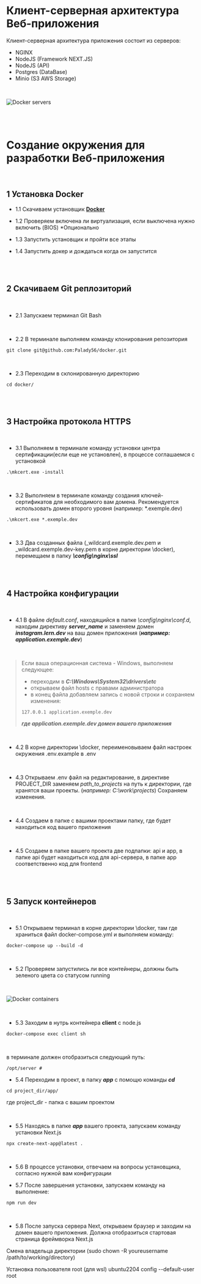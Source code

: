 # Клиент-серверная архитектура Веб-приложения

Клиент-серверная архитектура приложения состоит из серверов:
- NGINX
- NodeJS (Framework NEXT.JS)
- NodeJS (API)
- Postgres (DataBase)
- Minio (S3 AWS Storage)

<br>

![Docker servers](/assets/container.png)

<br>
<br>

# Создание окружения для разработки Веб-приложения

<br>

## 1 Установка Docker

- 1.1 Скачиваем установщик **[Docker](https://docs.docker.com/get-docker/)**

- 1.2 Проверяем включена ли виртуализация, если выключена нужно включить (BIOS) *Опционально

- 1.3 Запустить установщик и пройти все этапы 

- 1.4 Запустить докер и дождаться когда он запустится

<br>
<br>

## 2 Скачиваем Git реплозиторий
<br>

- 2.1 Запускаем терминал Git Bash
<br>

- 2.2 В терминале выполняем команду клонирования репозитория
```
git clone git@github.com:Palady56/docker.git
```
<br>

- 2.3 Переходим в склонированную директорию
```
cd docker/
```

<br>
<br>

## 3 Настройка протокола HTTPS
<br>

- 3.1 Выполняем в терминале команду установки центра сертификации(если еще не установлен), в процессе соглашаемся с установкой
```
.\mkcert.exe -install
```
<br>

- 3.2 Выполняем в терминале команду создания ключей-сертификатов для необходимого вам домена. Рекомендуется использовать домен второго уровня (например: *.exemple.dev)
```
.\mkcert.exe *.exemple.dev
```
<br>

- 3.3 Два созданных файла (_wildcard.exemple.dev.pem и _wildcard.exemple.dev-key.pem в корне директории \docker), перемещаем в папку ***\config\nginx\ssl***

<br>
<br>

## 4 Настройка конфигурации
<br>

- 4.1 В файле *default.conf*, находящийся в папке *\config\nginx\conf.d*, находим директиву ***server_name*** и заменяем домен ***instagram.lern.dev*** на ваш домен приложения (***например: application.exemple.dev***)

<br>

>
> Если ваша операционная система - Windows, выполняем следующее:
> - переходим в ***C:\Windows\System32\drivers\etc***
> - открываем файл hosts с правами администратора
> - в конец файла добавляем запись с новой строки и сохраняем изменения:
>```
>127.0.0.1 application.exemple.dev
>```
>***где application.exemple.dev домен вашего приложения***
>
<br>

- 4.2 В корне директории \docker, переименовываем файл настроек окружения .env.example  в .env
<br>

- 4.3 Открываем .env файл на редактирование, в директиве PROJECT_DIR заменяем *path_to_projects* на путь к директории, где хранятся ваши проекты. (*например: C:\work\projects*) Сохраняем изменения.
<br>

- 4.4 Создаем в папке с вашими проектами папку, где будет находиться код вашего приложения
<br>

- 4.5 Создаем в папке вашего проекта две подпапки: api и app, в папке api будет находиться код для api-сервера, в папке app соответственно код для frontend
<br>
<br>

## 5 Запуск контейнеров
<br>

- 5.1 Открываем терминал в корне директории \docker, там где храниться файл docker-compose.yml и выполняем команду:
```
docker-compose up --build -d
```
<br>

- 5.2 Проверяем запустились ли все контейнеры, должны быть зеленого цвета со статусом running

<br>

![Docker containers](/assets/docker.png)

<br>

- 5.3 Заходим в нутрь контейнера **client** c node.js
```
docker-compose exec client sh
```
<br>

в терминале должен отобразиться следующий путь:
```
/opt/server #
```

- 5.4 Переходим в проект, в папку ***app*** с помощю команды ***cd***
```
cd project_dir/app/
```
где project_dir - папка с вашим проектом

<br>

- 5.5 Находясь в папке ***app*** вашего проекта, запускаем команду установки Next.js
```
npx create-next-app@latest .
```
<br>

- 5.6 В процессе установки, отвечаем на вопросы установщика, согласно нужной вам конфигурации

- 5.7 После завершения установки, запускаем команду на выполнение:
```
npm run dev
```
<br>


- 5.8 После запуска сервера Next, открываем браузер и заходим на домен вашего приложения. Должна отобразиться стартовая страница фреймворка Next.js

Смена владельца директории
(sudo chown -R youreusername /path/to/working/directory)

Установка пользователя root (для wsl)
ubuntu2204 config --default-user root

 

